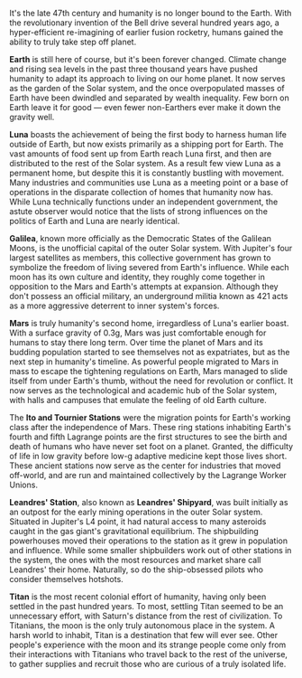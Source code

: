 It's the late 47th century and humanity is no longer bound to the Earth. With the revolutionary invention of the Bell drive several hundred years ago, a hyper-efficient re-imagining of earlier fusion rocketry, humans gained the ability to truly take step off planet.

**Earth** is still here of course, but it's been forever changed. Climate change and rising sea levels in the past three thousand years have pushed humanity to adapt its approach to living on our home planet. It now serves as the garden of the Solar system, and the once overpopulated masses of Earth have been dwindled and separated by wealth inequality. Few born on Earth leave it for good — even fewer non-Earthers ever make it down the gravity well. 

**Luna** boasts the achievement of being the first body to harness human life outside of Earth, but now exists primarily as a shipping port for Earth. The vast amounts of food sent up from Earth reach Luna first, and then are distributed to the rest of the Solar system. As a result few view Luna as a permanent home, but despite this it is constantly bustling with movement. Many industries and communities use Luna as a meeting point or a base of operations in the disparate collection of homes that humanity now has. While Luna technically functions under an independent government, the astute observer would notice that the lists of strong influences on the politics of Earth and Luna are nearly identical.

**Galilea**, known more officially as the Democratic States of the Galilean Moons, is the unofficial capital of the outer Solar system. With Jupiter's four largest satellites as members, this collective government has grown to symbolize the freedom of living severed from Earth's influence. While each moon has its own culture and identity, they roughly come together in opposition to the Mars and Earth's attempts at expansion. Although they don't possess an official military, an underground militia known as 421 acts as a more aggressive deterrent to inner system's forces.

**Mars** is truly humanity's second home, irregardless of Luna's earlier boast. With a surface gravity of 0.3g, Mars was just comfortable enough for humans to stay there long term. Over time the planet of Mars and its budding population started to see themselves not as expatriates, but as the next step in humanity's timeline. As powerful people migrated to Mars in mass to escape the tightening regulations on Earth, Mars managed to slide itself from under Earth's thumb, without the need for revolution or conflict. It now serves as the technological and academic hub of the Solar system, with halls and campuses that emulate the feeling of old Earth culture.

The **Ito and Tournier Stations** were the migration points for Earth's working class after the independence of Mars. These ring stations inhabiting Earth's fourth and fifth Lagrange points are the first structures to see the birth and death of humans who have never set foot on a planet. Granted, the difficulty of life in low gravity before low-g adaptive medicine kept those lives short. These ancient stations now serve as the center for industries that moved off-world, and are run and maintained collectively by the Lagrange Worker Unions.

**Leandres' Station**, also known as **Leandres' Shipyard**, was built initially as an outpost for the early mining operations in the outer Solar system. Situated in Jupiter's L4 point, it had natural access to many asteroids caught in the gas giant's gravitational equilibrium. The shipbuilding powerhouses moved their operations to the station as it grew in population and influence. While some smaller shipbuilders work out of other stations in the system, the ones with the most resources and market share call Leandres' their home. Naturally, so do the ship-obsessed pilots who consider themselves hotshots.

**Titan** is the most recent colonial effort of humanity, having only been settled in the past hundred years. To most, settling Titan seemed to be an unnecessary effort, with Saturn's distance from the rest of civilization. To Titanians, the moon is the only truly autonomous place in the system. A harsh world to inhabit, Titan is a destination that few will ever see. Other people's experience with the moon and its strange people come only from their interactions with Titanians who travel back to the rest of the universe, to gather supplies and recruit those who are curious of a truly isolated life.

